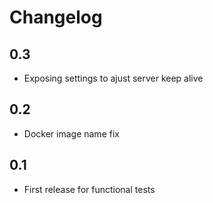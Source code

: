 # Changelog


## 0.3

- Exposing settings to ajust server keep alive

## 0.2

- Docker image name fix

## 0.1

- First release for functional tests
